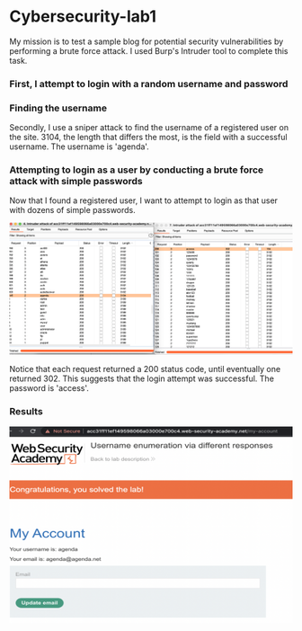 # Cybersecurity-lab1

My mission is to test a sample blog for potential security vulnerabilities by performing a brute force attack.
I used Burp's Intruder tool to complete this task.

### First, I attempt to login with a random username and password

### Finding the username
Secondly, I use a sniper attack to find the username of a registered user on the site.
3104, the length that differs the most, is the field with a successful username. The username is 'agenda'.

### Attempting to login as a user by conducting a brute force attack with simple passwords
Now that I found a registered user, I want to attempt to login as that user with dozens of simple passwords.

![Sniper Attack to find username](https://github.com/Lanelle1398/Cybersecurity-assignments/blob/main/Screen%20Shot%202021-08-23%20at%2011.02.29%20PM.png?raw=true)

Notice that each request returned a 200 status code, until eventually one returned 302. This suggests that the login attempt was successful. The password is 'access'.

### Results

<img src="https://github.com/Lanelle1398/Cybersecurity-assignments/blob/main/Screen%20Shot%202021-08-23%20at%2010.59.01%20PM.png?raw=true" width="650" height="350" />

